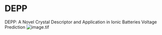 # DEPP
DEPP: A Novel Crystal Descriptor and Application in Ionic Batteries Voltage Prediction
![image.tif](https://github.com/RushengL/DEPP/edit/main/Schematic.tif)
